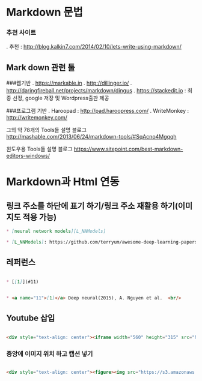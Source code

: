 # Markdown 문법


### 추천 사이트 
. 추천 : http://blog.kalkin7.com/2014/02/10/lets-write-using-markdown/

## Mark down 관련 툴

###웹기반
. https://markable.in
. http://dillinger.io/
. http://daringfireball.net/projects/markdown/dingus
. https://stackedit.io : 최종 선정, google 저장 및 Wordpress출판 제공



###프로그램 기반
. Haroopad : http://pad.haroopress.com/
. WriteMonkey : http://writemonkey.com/


그외 약 78개의 Tools들 설명 블로그
http://mashable.com/2013/06/24/markdown-tools/#SqAcno4Mgqqh

윈도우용 Tools들 설명 블로그
https://www.sitepoint.com/best-markdown-editors-windows/


# Markdown과 Html 연동

## 링크 주소를 하단에 표기 하기/링크 주소 재활용 하기(이미지도 적용 가능)
```markdown
* [neural network models][L_NNModels]

* [L_NNModels]: https://github.com/terryum/awesome-deep-learning-papers#network-models
```

## 레퍼런스 
```markdown

* [[1]](#11)


* <a name="11">[1]</a> Deep neural(2015), A. Nguyen et al.  <br/>
```

## Youtube 삽입 
```markdown

<div style="text-align: center"><iframe width="560" height="315" src="https://www.youtube.com/embed/H4V6NZLNu-c" frameborder="0" allowfullscreen></iframe> </div>
```

### 중앙에 이미지 위치 하고 캡션 넣기 
```markdown

<div style="text-align: center"><figure><img src="https://s3.amazonaws.com/www.terryum.io/images/DNNFooled.png"><figcaption>CNN can be easily fooled by manipulations [1]</figcaption></figure></div><br/>
```
